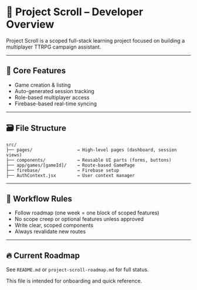 # 📖 Project Scroll – Developer Overview

Project Scroll is a scoped full-stack learning project focused on building a multiplayer TTRPG campaign assistant.

---

## 🧱 Core Features

- Game creation & listing
- Auto-generated session tracking
- Role-based multiplayer access
- Firebase-based real-time syncing

---

## 🗃️ File Structure

```
src/
├── pages/                 → High-level pages (dashboard, session views)
├── components/            → Reusable UI parts (forms, buttons)
├── app/games/[gameId]/    → Route-based GamePage
├── firebase/              → Firebase setup
├── AuthContext.jsx        → User context manager
```

---

## 🚦 Workflow Rules

- Follow roadmap (one week = one block of scoped features)
- No scope creep or optional features unless approved
- Write clear, scoped components
- Always revalidate new routes

---

## 🔥 Current Roadmap

See `README.md` or `project-scroll-roadmap.md` for full status.

This file is intended for onboarding and quick reference.